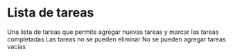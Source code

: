 # Lista de tareas
Una lista de tareas que permite agregar nuevas tareas y marcar las tareas completadas
Las tareas no se pueden eliminar
No se pueden agregar tareas vacías
